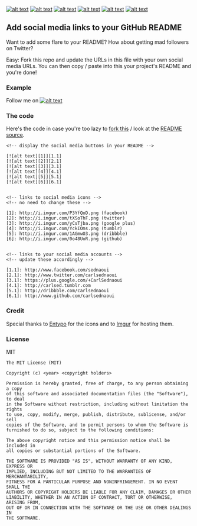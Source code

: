 <!-- display the social media buttons in your README -->

[![alt text][1]][1.1]
[![alt text][2]][2.1]
[![alt text][3]][3.1]
[![alt text][4]][4.1]
[![alt text][5]][5.1]
[![alt text][6]][6.1]


<!-- links to social media icons -->
<!-- no need to change these -->

[1]: http://i.imgur.com/P3YfQoD.png (facebook)
[2]: http://i.imgur.com/tXSoThF.png (twitter)
[3]: http://i.imgur.com/yCsTjba.png (google plus)
[4]: http://i.imgur.com/YckIOms.png (tumblr)
[5]: http://i.imgur.com/1AGmwO3.png (dribbble)
[6]: http://i.imgur.com/0o48UoR.png (github)


<!-- links to your social media accounts -->
<!-- update these accordingly -->

[1.1]: http://www.facebook.com/sednaoui
[2.1]: http://www.twitter.com/carlsednaoui
[3.1]: https://plus.google.com/+CarlSednaoui
[4.1]: http://carlsed.tumblr.com
[5.1]: http://dribbble.com/carlsednaoui
[6.1]: http://www.github.com/carlsednaoui

## Add social media links to your GitHub README
Want to add some flare to your README? How about getting mad followers on Twitter?

Easy: Fork this repo and update the URLs in this file with your own social media URLs. You can then copy / paste into this your project's README and you're done!

### Example
Follow me on [![alt text][2]][2.1]

### The code
Here's the code in case you're too lazy to [fork this](https://github.com/carlsednaoui/gitsocial/fork) / look at the [README source](https://raw.github.com/carlsednaoui/gitsocial/master/README.md).

    <!-- display the social media buttons in your README -->

    [![alt text][1]][1.1]
    [![alt text][2]][2.1]
    [![alt text][3]][3.1]
    [![alt text][4]][4.1]
    [![alt text][5]][5.1]
    [![alt text][6]][6.1]


    <!-- links to social media icons -->
    <!-- no need to change these -->

    [1]: http://i.imgur.com/P3YfQoD.png (facebook)
    [2]: http://i.imgur.com/tXSoThF.png (twitter)
    [3]: http://i.imgur.com/yCsTjba.png (google plus)
    [4]: http://i.imgur.com/YckIOms.png (tumblr)
    [5]: http://i.imgur.com/1AGmwO3.png (dribbble)
    [6]: http://i.imgur.com/0o48UoR.png (github)


    <!-- links to your social media accounts -->
    <!-- update these accordingly -->

    [1.1]: http://www.facebook.com/sednaoui
    [2.1]: http://www.twitter.com/carlsednaoui
    [3.1]: https://plus.google.com/+CarlSednaoui
    [4.1]: http://carlsed.tumblr.com
    [5.1]: http://dribbble.com/carlsednaoui
    [6.1]: http://www.github.com/carlsednaoui

### Credit
Special thanks to [Entypo](http://www.entypo.com/) for the icons and to [Imgur](http://imgur.com/tXSoThF,1AGmwO3,yCsTjba,0o48UoR,P3YfQoD,YckIOms#1) for hosting them.

### License
MIT

    The MIT License (MIT)

    Copyright (c) <year> <copyright holders>

    Permission is hereby granted, free of charge, to any person obtaining a copy
    of this software and associated documentation files (the "Software"), to deal
    in the Software without restriction, including without limitation the rights
    to use, copy, modify, merge, publish, distribute, sublicense, and/or sell
    copies of the Software, and to permit persons to whom the Software is
    furnished to do so, subject to the following conditions:

    The above copyright notice and this permission notice shall be included in
    all copies or substantial portions of the Software.

    THE SOFTWARE IS PROVIDED "AS IS", WITHOUT WARRANTY OF ANY KIND, EXPRESS OR
    IMPLIED, INCLUDING BUT NOT LIMITED TO THE WARRANTIES OF MERCHANTABILITY,
    FITNESS FOR A PARTICULAR PURPOSE AND NONINFRINGEMENT. IN NO EVENT SHALL THE
    AUTHORS OR COPYRIGHT HOLDERS BE LIABLE FOR ANY CLAIM, DAMAGES OR OTHER
    LIABILITY, WHETHER IN AN ACTION OF CONTRACT, TORT OR OTHERWISE, ARISING FROM,
    OUT OF OR IN CONNECTION WITH THE SOFTWARE OR THE USE OR OTHER DEALINGS IN
    THE SOFTWARE.
